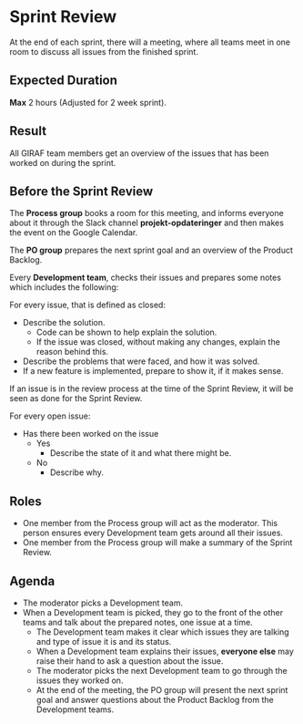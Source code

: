 # Sprint Review

At the end of each sprint, there will a meeting, where all teams meet in one room
to discuss all issues from the finished sprint.

## Expected Duration

**Max** 2 hours (Adjusted for 2 week sprint).

## Result

All GIRAF team members get an overview of the issues that has been worked on
during the sprint.

## Before the Sprint Review

The **Process group** books a room for this meeting, and informs everyone about
it through the Slack channel **projekt-opdateringer** and then makes the event on
the Google Calendar.

The **PO group** prepares the next sprint goal and an overview of the Product
Backlog.

Every **Development team**, checks their issues and prepares some notes which
includes the following:

For every issue, that is defined as closed:

- Describe the solution.
    - Code can be shown to help explain the solution.
    - If the issue was closed, without making any changes, explain the reason
      behind this.
- Describe the problems that were faced, and how it was solved.
- If a new feature is implemented, prepare to show it, if it makes sense.

If an issue is in the review process at the time of the Sprint Review, it will
be seen as done for the Sprint Review.

For every open issue:

- Has there been worked on the issue
    - Yes
        - Describe the state of it and what there might be.
    - No
        - Describe why.                

## Roles

- One member from the Process group will act as the moderator. This person ensures
  every Development team gets around all their issues. 
- One member from the Process group will make a summary of the Sprint Review.

## Agenda

- The moderator picks a Development team.
- When a Development team is picked, they go to the front of the other teams and
  talk about the prepared notes, one issue at a time.
    - The Development team makes it clear which issues they are talking and type
      of issue it is and its status.
    - When a Development team explains their issues, **everyone else** may raise
      their hand to ask a question about the issue.
    - The moderator picks the next Development team to go through the issues
      they worked on.
    - At the end of the meeting, the PO group will present the next sprint goal
      and answer questions about the Product Backlog from the Development teams. 
